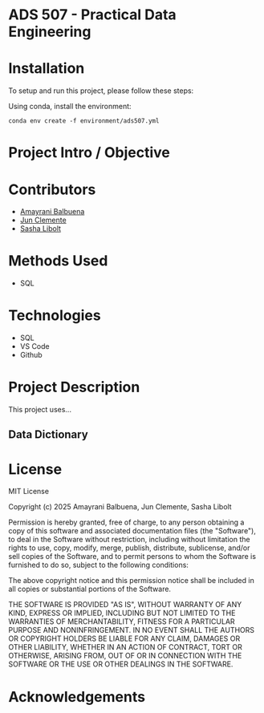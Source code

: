 # ADS 507 - Practical Data Engineering

# Installation

To setup and run this project, please follow these steps:

Using conda, install the environment: 

`conda env create -f environment/ads507.yml`


# Project Intro / Objective



# Contributors

-   [Amayrani Balbuena](https://github.com/amayranib)
-   [Jun Clemente](https://github.com/junclemente)
-   [Sasha Libolt](https://github.com/slibolt)

# Methods Used

-   SQL

# Technologies

-   SQL
-   VS Code
-   Github

# Project Description

This project uses...

## Data Dictionary


# License

MIT License

Copyright (c) 2025 Amayrani Balbuena, Jun Clemente, Sasha Libolt

Permission is hereby granted, free of charge, to any person obtaining a copy of this software and associated documentation files (the "Software"), to deal in the Software without restriction, including without limitation the rights to use, copy, modify, merge, publish, distribute, sublicense, and/or sell copies of the Software, and to permit persons to whom the Software is furnished to do so, subject to the following conditions:

The above copyright notice and this permission notice shall be included in all copies or substantial portions of the Software.

THE SOFTWARE IS PROVIDED "AS IS", WITHOUT WARRANTY OF ANY KIND, EXPRESS OR IMPLIED, INCLUDING BUT NOT LIMITED TO THE WARRANTIES OF MERCHANTABILITY, FITNESS FOR A PARTICULAR PURPOSE AND NONINFRINGEMENT. IN NO EVENT SHALL THE AUTHORS OR COPYRIGHT HOLDERS BE LIABLE FOR ANY CLAIM, DAMAGES OR OTHER LIABILITY, WHETHER IN AN ACTION OF CONTRACT, TORT OR OTHERWISE, ARISING FROM, OUT OF OR IN CONNECTION WITH THE SOFTWARE OR THE USE OR OTHER DEALINGS IN THE SOFTWARE.

# Acknowledgements

